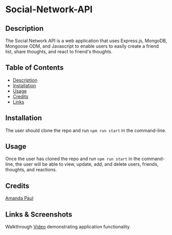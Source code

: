 # Social-Network-API

## Description

The Social Network API is a web application that uses Express.js, MongoDB, Mongoose ODM, and Javascript to enable users to easily create a friend list, share thoughts, and react to friend's thoughts. 

## Table of Contents

- [Description](#description)
- [Installation](#installation)
- [Usage](#usage)
- [Credits](#credits)
- [Links](#links)

## Installation

The user should clone the repo and run `npm run start` in the command-line. 

## Usage

Once the user has cloned the repo and run `npm run start` in the command-line, the user will be able to view, update, add, and delete users, friends, thoughts, and reactions. 

## Credits
 
[Amanda Paul](#https://github.com/MuchMuchierCoding) 

## Links & Screenshots

Walkthrough [Video](https://watch.screencastify.com/v/r6bczfSsyv7TNE7Hsf9t) demonstrating application functionality.

